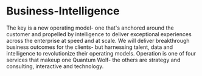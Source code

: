 # Business-Intelligence
The key is a new operating model- one that's anchored around the customer and propelled by intelligence to deliver exceptional experiences across the enterprise at speed and at scale. We will deliver breakthrough business outcomes for the clients- but harnessing talent, data and intelligence to revolutionize their operating models. Operation is one of four services that makeup one Quantum Wolf- the others are strategy and consulting, interactive and technology.
